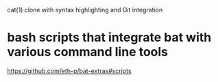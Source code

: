 cat(1) clone with syntax highlighting and Git integration

# bash scripts that integrate bat with various command line tools

<https://github.com/eth-p/bat-extras#scripts>
